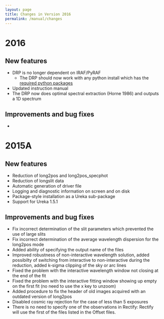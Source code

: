 ```yaml
---
layout: page
title: Changes in Version 2016
permalink: /manual/changes
---
```


# 2016

## New features
* DRP is no longer dependent on IRAF/PyRAF
    * The DRP should now work with any python install which has the [required python packages](/manual/installing#Requirements)
* Updated instruction manual
* The DRP now does optimal spectral extraction (Horne 1986) and outputs a 1D spectrum

## Improvements and bug fixes

* 

# 2015A

## New features

* Reduction of long2pos and long2pos_specphot
* Reduction of longslit data
* Automatic generation of driver file
* Logging and diagnostic information on screen and on disk
* Package-style installation as a Ureka sub-package
* Support for Ureka 1.5.1

## Improvements and bug fixes

* Fix incorrect determination of the slit parameters which prevented the use of large slits
* Fix incorrect determination of the average wavelength dispersion for the long2pos mode
* Added ability of specifying the output name of the files
* Improved robustness of non-interactive wavelength solution, added possibilty of switching from interactive to non-interactive during the reduction, added k-sigma clipping of the sky or arc lines
* Fixed the problem with the interactive wavelength window not closing at the end of the fit
* Fixed the problem with the interactive fitting window showing up empty on the first fit (no need to use the x key to unzoom)
* Added procedure to fix the header of old images acquired with an outdated version of long2pos
* Disabled cosmic ray rejection for the case of less than 5 exposures
* There is no need to specify one of the observations in Rectify: Rectify will use the first of the files listed in the Offset files.
